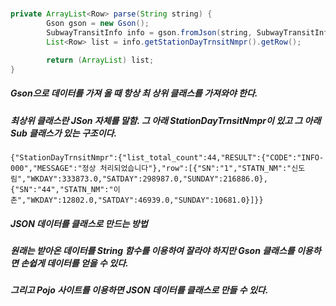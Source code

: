 #####
```java
private ArrayList<Row> parse(String string) {
        Gson gson = new Gson();
        SubwayTransitInfo info = gson.fromJson(string, SubwayTransitInfo.class); //항상 최상위 클래스를 가져와야 한다.
        List<Row> list = info.getStationDayTrnsitNmpr().getRow();

        return (ArrayList) list;
}
```
##### Gson으로 데이터를 가져 올 때 항상 최 상위 클래스를 가져와야 한다.
##### 최상위 클래스란 JSon 자체를 말함. 그 아래 StationDayTrnsitNmpr이 있고 그 아래 Sub 클래스가 있는 구조이다.
```
{"StationDayTrnsitNmpr":{"list_total_count":44,"RESULT":{"CODE":"INFO-000","MESSAGE":"정상 처리되었습니다"},"row":[{"SN":"1","STATN_NM":"신도림","WKDAY":333873.0,"SATDAY":298987.0,"SUNDAY":216886.0},{"SN":"44","STATN_NM":"이촌","WKDAY":12802.0,"SATDAY":46939.0,"SUNDAY":10681.0}]}}
```

##### JSON 데이터를 클래스로 만드는 방법
##### 원래는 받아온 데이터를 String 함수를 이용하여 잘라야 하지만 Gson 클래스를 이용하면 손쉽게 데이터를 얻을 수 있다.
##### 그리고 Pojo 사이트를 이용하면 JSON 데이터를 클래스로 만들 수 있다.
